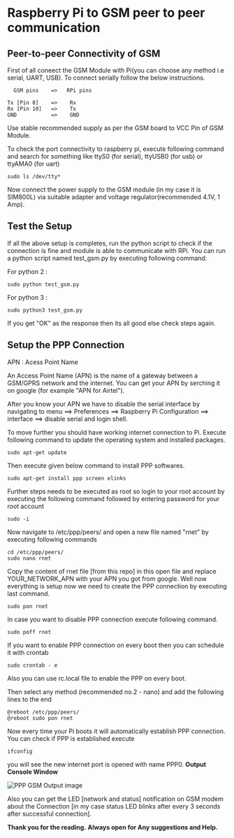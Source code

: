 # Raspberry Pi to GSM peer to peer communication

## Peer-to-peer Connectivity of GSM

First of all coneect the GSM Module with Pi(you can choose any method i.e serial, UART, USB).  To connect serially follow the below instructions.  

	  GSM pins    =>   RPi pins

    Tx [Pin 8]    =>    Rx
    Rx [Pin 10]   =>    Tx
    GND           =>    GND
 
Use stable recommended supply as per the GSM board to VCC Pin of GSM Module.
  
To check the port connectivity to raspberry pi, execute following command and search for something like ttyS0 (for serial), ttyUSB0 (for usb) or ttyAMA0 (for uart)  

    sudo ls /dev/tty*
 
Now connect the power supply to the GSM module (in my case it is SIM800L) via suitable adapter and voltage regulator(recommended 4.1V, 1 Amp).

## Test the Setup

If all the above setup is completes, run the python script to check if the connection is fine and module is able to communicate with RPi. 
You can run a python script named test_gsm.py by executing following command:

For python 2 :

    sudo python test_gsm.py
    
For python 3 :

    sudo python3 test_gsm.py
    
If you get "OK" as the response then its all good else check steps again. 

## Setup the PPP Connection

APN : Acess Point Name

An Access Point Name (APN) is the name of a gateway between a GSM/GPRS network and the internet. You can get your APN by serching it on google (for example "APN for Airtel"). 

After you know your APN we have to disable the serial interface by navigating to menu ==> Preferences ==> Raspberry Pi Configuration ==> interface ==> disable serial and login shell. 

To move further you should have working internet connection to Pi. 
Execute following command to update the operating system and installed packages. 

    sudo apt-get update


Then execute given below command to install PPP softwares. 

    sudo apt-get install ppp screen elinks

Further steps needs to be executed as root so login to your root account by executing the following command followed by entering password for your root account 

    sudo -i

Now navigate to /etc/ppp/peers/ and open a new file named "rnet" by executing following commands 

    cd /etc/ppp/peers/
    sudo nano rnet

Copy the content of rnet file [from this repo] in this open file and replace YOUR_NETWORK_APN with your APN you got from google. 
Well now everything is setup now we need to create the PPP connection by executing last command. 

    sudo pon rnet
    
In case you want to disable PPP connection execute following command. 

    sudo poff rnet

If you want to enable PPP connection on every boot then you can schedule it with crontab

    sudo crontab - e
	
Also you can use rc.local file to enable the PPP on every boot.

Then select any method (recommended no.2 - nano) and add the following lines to the end

    @reboot /etc/ppp/peers/
    @reboot sudo pon rnet

Now every time your Pi boots it will automatically establish PPP connection. You can check if PPP is established execute

    ifconfig

you will see the new internet port is opened with name PPP0.
**Output Console Window**

![PPP GSM Output image](https://user-images.githubusercontent.com/84657983/208369068-e2fb47b1-5925-4220-8c41-e760d27c4728.jpg)


Also you can get the LED [network and status] notification on GSM modem about the Connection [in my case status LED blinks after every 3 seconds after successful connection].

**Thank you for the reading.**
**Always open for Any suggestions and Help.**

